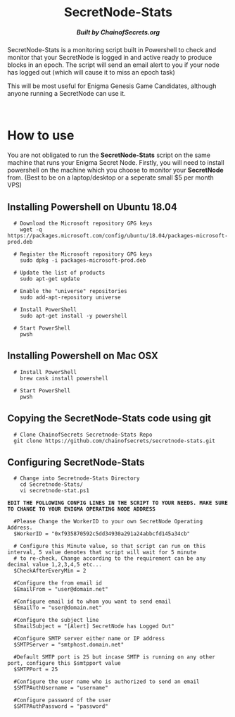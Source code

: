 <h1 align="center">
  SecretNode-Stats
</h1>
<h5 align="center">
  Built by ChainofSecrets.org
</h1>
SecretNode-Stats is a monitoring script built in Powershell to check and monitor that your SecretNode is logged in and active ready to produce blocks in an epoch. 
The script will send an email alert to you if your node has logged out (which will cause it to miss an epoch task) 

This will be most useful for Enigma Genesis Game Candidates, although anyone running a SecretNode can use it.

<br/>

# How to use
You are not obligated to run the **SecretNode-Stats** script on the same machine that runs your Enigma Secret Node.
Firstly, you will need to install powershell on the machine which you choose to monitor your **SecretNode** from. (Best to be on a laptop/desktop or a seperate small $5 per month VPS)

   ## Installing Powershell on Ubuntu 18.04
      # Download the Microsoft repository GPG keys
        wget -q https://packages.microsoft.com/config/ubuntu/18.04/packages-microsoft-prod.deb

      # Register the Microsoft repository GPG keys
        sudo dpkg -i packages-microsoft-prod.deb

      # Update the list of products
        sudo apt-get update

      # Enable the "universe" repositories
        sudo add-apt-repository universe

      # Install PowerShell
        sudo apt-get install -y powershell

      # Start PowerShell
        pwsh
   
   ## Installing Powershell on Mac OSX
      
      # Install PowerShell
        brew cask install powershell
      
      # Start PowerShell
        pwsh
      
   
  
## Copying the SecretNode-Stats code using git
      # Clone ChainofSecrets Secretnode-Stats Repo
      git clone https://github.com/chainofsecrets/secretnode-stats.git
      
## Configuring SecretNode-Stats
     
      # Change into Secretnode-Stats Directory
        cd Secretnode-Stats/
        vi secretnode-stat.ps1
        
   **`EDIT THE FOLLOWING CONFIG LINES IN THE SCRIPT TO YOUR NEEDS. MAKE SURE TO CHANGE TO YOUR ENIGMA OPERATING NODE ADDRESS`**

      #Please Change the WorkerID to your own SecretNode Operating Address.
      $WorkerID = "0xf935870592c5dd34930a291a24abbcfd145a34cb"
      
      # Configure this Minute value, so that script can run on this interval, 5 value denotes that script will wait for 5 minute 
      # to re-check, Change according to the requirement can be any decimal value 1,2,3,4,5 etc...
      $CheckAfterEveryMin = 2

      #Configure the from email id
      $EmailFrom = "user@domain.net"

      #Configure email id to whom you want to send email
      $EmailTo = "user@domain.net"

      #Configure the subject line
      $EmailSubject = "[Alert] SecretNode has Logged Out"

      #Configure SMTP server either name or IP address 
      $SMTPServer = "smtphost.domain.net"

      #Default SMTP port is 25 but incase SMTP is running on any other port, configure this $smtpport value
      $SMTPPort = 25

      #Configure the user name who is authorized to send an email
      $SMTPAuthUsername = "username"

      #Configure password of the user
      $SMTPAuthPassword = "password"

   
